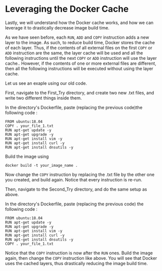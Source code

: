 # Leveraging the Docker Cache

Lastly, we will understand how the Docker cache works, and how we can leverage it to drastically decrease image build time.

As we have seen before, each `RUN`, `ADD` and `COPY` instruction adds a new layer to the image. As such, to reduce build time, Docker stores the cache of each layer. Thus, if the contents of all external files on the first `COPY` or `ADD` instruction are the same, the layer cache will be used and all the following instructions until the next `COPY` or `ADD` instruction will use the layer cache.. However, if the contents of one or more external files are different, then all the following instructions will be executed without using the layer cache.

Let us see an exaple using our old code.

First, navigate to the First_Try directory, and create two new .txt files, and write two different things inside them.

In the directory's Dockerfile, paste (replacing the previous code)the following code :

```
FROM ubuntu:18.04
COPY . your_file_1.txt
RUN apt-get update -y
RUN apt-get upgrade -y
RUN apt-get install vim -y
RUN apt-get install curl -y
RUN apt-get install dnsutils -y

```

Build the image using

```
docker build -t your_image_name .
```

Now change the `COPY` instruction by replacing the .txt file by the other one you created, and build again. Notice that every instruction is re-run.

Then, navigate to the Second_Try directory, and do the same setup as above.

In the directory's Dockerfile, paste (replacing the previous code) the following code :

```
FROM ubuntu:18.04
RUN apt-get update -y
RUN apt-get upgrade -y
RUN apt-get install vim -y
RUN apt-get install curl -y
RUN apt-get install dnsutils -y
COPY . your_file_1.txt

```

Notice that the `COPY` instruction is now after the `RUN` ones. Build the image again, then change the `COPY` instruction like above. You will see that Docker uses the cached layers, thus drastically reducing the image build time.
